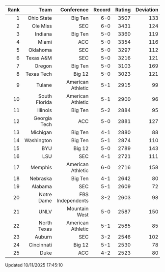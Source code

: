 | Rank  | Team                 | Conference           | Record   | Rating | Deviation |
| ---:  | ---:                 | ---:                 | ---:     | ---:   | ---:      |
| 1     | Ohio State           | Big Ten              | 6-0      | 3507   | 133       |
| 2     | Ole Miss             | SEC                  | 6-0      | 3431   | 124       |
| 3     | Indiana              | Big Ten              | 5-0      | 3360   | 119       |
| 4     | Miami                | ACC                  | 5-0      | 3354   | 116       |
| 5     | Oklahoma             | SEC                  | 5-0      | 3297   | 112       |
| 6     | Texas A&M            | SEC                  | 5-0      | 3216   | 121       |
| 7     | Oregon               | Big Ten              | 5-0      | 3103   | 169       |
| 8     | Texas Tech           | Big 12               | 5-0      | 3023   | 121       |
| 9     | Tulane               | American Athletic    | 5-1      | 2915   | 99        |
| 10    | South Florida        | American Athletic    | 5-1      | 2900   | 96        |
| 11    | Illinois             | Big Ten              | 5-2      | 2884   | 95        |
| 12    | Georgia Tech         | ACC                  | 5-0      | 2881   | 127       |
| 13    | Michigan             | Big Ten              | 4-1      | 2880   | 88        |
| 14    | Washington           | Big Ten              | 5-1      | 2874   | 110       |
| 15    | BYU                  | Big 12               | 5-0      | 2789   | 143       |
| 16    | LSU                  | SEC                  | 4-1      | 2721   | 111       |
| 17    | Memphis              | American Athletic    | 6-0      | 2716   | 158       |
| 18    | Nebraska             | Big Ten              | 4-1      | 2642   | 80        |
| 19    | Alabama              | SEC                  | 5-1      | 2609   | 72        |
| 20    | Notre Dame           | FBS Independents     | 3-2      | 2603   | 98        |
| 21    | UNLV                 | Mountain West        | 5-0      | 2587   | 150       |
| 22    | North Texas          | American Athletic    | 5-1      | 2585   | 85        |
| 23    | Auburn               | SEC                  | 3-2      | 2546   | 102       |
| 24    | Cincinnati           | Big 12               | 5-1      | 2530   | 78        |
| 25    | Duke                 | ACC                  | 4-2      | 2523   | 80        |

Updated 10/11/2025 17:45:10
